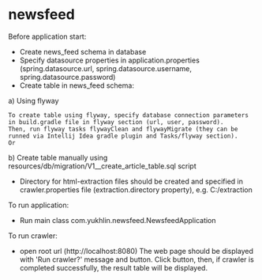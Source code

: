 # newsfeed
Before application start:
- Create news_feed schema in database
- Specify datasource properties in application.properties (spring.datasource.url, spring.datasource.username, spring.datasource.password)
- Create table in news_feed schema:

 a) Using flyway
 
    To create table using flyway, specify database connection parameters in build.gradle file in flyway section (url, user, password).
    Then, run flyway tasks flywayClean and flywayMigrate (they can be runned via Intellij Idea gradle plugin and Tasks/flyway section).
    Or
    
 b) Create table manually using resources/db/migration/V1__create_article_table.sql script
 
- Directory for html-extraction files should be created and specified in crawler.properties file (extraction.directory property), e.g. C:/extraction

To run application:
- Run main class com.yukhlin.newsfeed.NewsfeedApplication

To run crawler:
- open root url (http://localhost:8080)
The web page should be displayed with 'Run crawler?' message and button. Click button, then, if crawler is completed successfully, the result table will be displayed.

